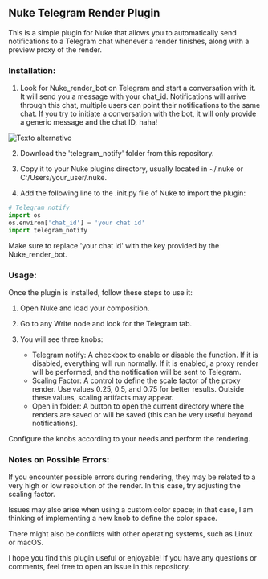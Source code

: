 ## Nuke Telegram Render Plugin

This is a simple plugin for Nuke that allows you to automatically send notifications to a Telegram chat whenever a render finishes, along with a preview proxy of the render.

### Installation:

1. Look for Nuke_render_bot on Telegram and start a conversation with it. It will send you a message with your chat_id. Notifications will arrive through this chat, multiple users can point their notifications to the same chat. If you try to initiate a conversation with the bot, it will only provide a generic message and the chat ID, haha!

![Texto alternativo](https://i.imgur.com/Sr1OfNf.png)

2. Download the 'telegram_notify' folder from this repository.

3. Copy it to your Nuke plugins directory, usually located in ~/.nuke or C:/Users/your_user/.nuke.

4. Add the following line to the .init.py file of Nuke to import the plugin:
```python
# Telegram notify
import os
os.environ['chat_id'] = 'your chat id'
import telegram_notify
```
Make sure to replace 'your chat id' with the key provided by the Nuke_render_bot.

### Usage:

Once the plugin is installed, follow these steps to use it:

1. Open Nuke and load your composition.

2. Go to any Write node and look for the Telegram tab.

3. You will see three knobs:
   - Telegram notify: A checkbox to enable or disable the function. If it is disabled, everything will run normally. If it is enabled, a proxy render will be performed, and the notification will be sent to Telegram.
   - Scaling Factor: A control to define the scale factor of the proxy render. Use values 0.25, 0.5, and 0.75 for better results. Outside these values, scaling artifacts may appear.
   - Open in folder: A button to open the current directory where the renders are saved or will be saved (this can be very useful beyond notifications).

Configure the knobs according to your needs and perform the rendering.

### Notes on Possible Errors:

If you encounter possible errors during rendering, they may be related to a very high or low resolution of the render. In this case, try adjusting the scaling factor.

Issues may also arise when using a custom color space; in that case, I am thinking of implementing a new knob to define the color space.

There might also be conflicts with other operating systems, such as Linux or macOS.

I hope you find this plugin useful or enjoyable! If you have any questions or comments, feel free to open an issue in this repository.
